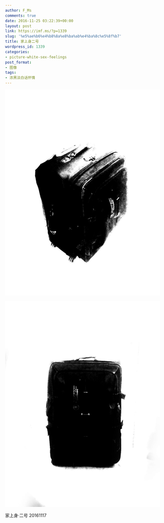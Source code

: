 ```yaml
---
author: F_Ms
comments: true
date: 2016-11-25 03:22:39+00:00
layout: post
link: https://imf.ms/?p=1339
slug: '%e5%ae%b6%e4%b8%8a%e8%ba%ab%e4%ba%8c%e5%8f%b7'
title: 家上身二号
wordpress_id: 1339
categories:
- picture-white-sex-feelings
post_format:
- 图像
tags:
- 浓黑淡白话怀情
---
```


![%e5%ae%b6%e4%b8%8a%e8%ba%ab%e4%ba%8c%e5%8f%b7_20160920001625](/img/post/wp/2016/11/家上身二号_20160920001625.jpg)

![%e5%ae%b6%e4%b8%8a%e8%ba%ab_20160920001711](/img/post/wp/2016/11/家上身_20160920001711.jpg)


家上身·二号 20161117
